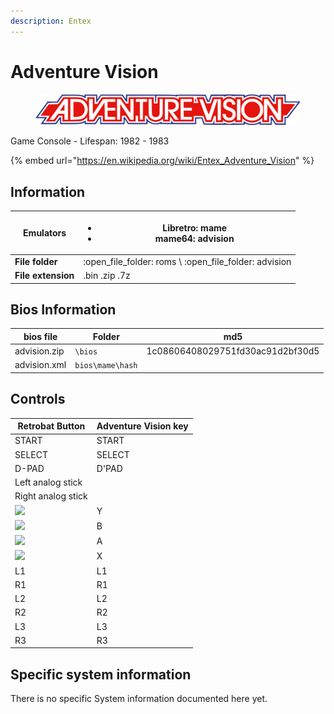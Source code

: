 ```yaml
---
description: Entex
---
```


# Adventure Vision

<figure><img src="https://raw.githubusercontent.com/fabricecaruso/es-theme-carbon/5149a33eed46b2af638b06119397d4023b75131f/art/logos/advision.svg" alt=""><figcaption></figcaption></figure>

Game Console - Lifespan: 1982 - 1983

{% embed url="https://en.wikipedia.org/wiki/Entex_Adventure_Vision" %}

## Information

| **Emulators**      | <ul><li>Libretro: mame</li><li>mame64: advision</li></ul> |
| ------------------ | --------------------------------------------------------- |
| **File folder**    | :open\_file\_folder: roms \ :open\_file\_folder: advision |
| **File extension** | .bin .zip .7z                                             |

## Bios Information

| bios file    | Folder           | md5                              |
| ------------ | ---------------- | -------------------------------- |
| advision.zip | `\bios`          | 1c08606408029751fd30ac91d2bf30d5 |
| advision.xml | `bios\mame\hash` |                                  |

## Controls

| Retrobat Button                                       | Adventure Vision key |
| ----------------------------------------------------- | -------------------- |
| START                                                 | START                |
| SELECT                                                | SELECT               |
| D-PAD                                                 | D'PAD                |
| Left analog stick                                     |                      |
| Right analog stick                                    |                      |
| ![](<../../../.gitbook/assets/image (2) (1) (1).png>) | Y                    |
| ![](<../../../.gitbook/assets/image (1) (2) (1).png>) | B                    |
| ![](<../../../.gitbook/assets/image (4) (1).png>)     | A                    |
| ![](<../../../.gitbook/assets/image (3) (1) (2).png>) | X                    |
| L1                                                    | L1                   |
| R1                                                    | R1                   |
| L2                                                    | L2                   |
| R2                                                    | R2                   |
| L3                                                    | L3                   |
| R3                                                    | R3                   |

## Specific system information

There is no specific System information documented here yet.
